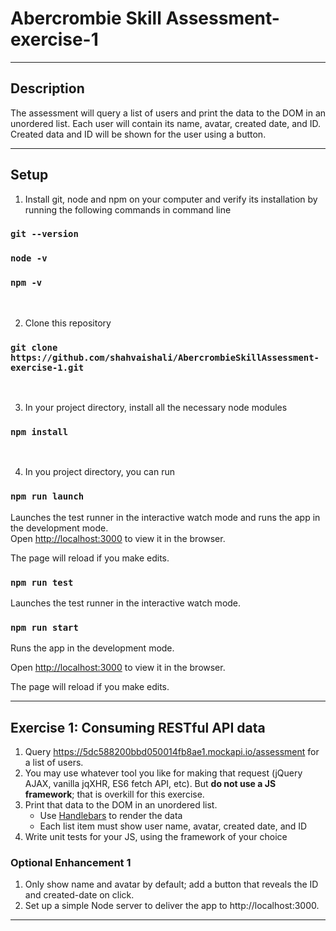 # Abercrombie Skill Assessment-exercise-1

***

## Description

The assessment will query a list of users and print the data to the DOM in an unordered list. Each user will contain its name, avatar, created date, and ID. Created data and ID will be shown for the user using a button.

***

## Setup 

1. Install git, node and npm on your computer and verify its installation by running the following commands in command line 

### `git --version`
### `node -v`
### `npm -v`

<br />

2. Clone this repository

### `git clone https://github.com/shahvaishali/AbercrombieSkillAssessment-exercise-1.git`

<br />

3. In your project directory, install all the necessary node modules

### `npm install`

 <br />

4. In you project directory, you can run 

### `npm run launch`
Launches the test runner in the interactive watch mode and runs the app in the development mode.<br />
Open [http://localhost:3000](http://localhost:3000) to view it in the browser.

The page will reload if you make edits.<br />

### `npm run test`

Launches the test runner in the interactive watch mode.<br />

### `npm run start`

Runs the app in the development mode.

Open [http://localhost:3000](http://localhost:3000) to view it in the browser.

The page will reload if you make edits.<br />
***

## Exercise 1: Consuming RESTful API data
1. Query https://5dc588200bbd050014fb8ae1.mockapi.io/assessment for a list of users.
2. You may use whatever tool you like for making that request (jQuery AJAX, vanilla jqXHR, ES6 fetch API, etc). But __do not use a JS framework__; that is overkill for this exercise.
3. Print that data to the DOM in an unordered list.
    * Use [Handlebars](https://handlebarsjs.com/) to render the data
    * Each list item must show user name, avatar, created date, and ID
4. Write unit tests for your JS, using the framework of your choice

### Optional Enhancement 1
1. Only show name and avatar by default; add a button that reveals the ID and created-date on click.
2. Set up a simple Node server to deliver the app to http://localhost:3000.

***
